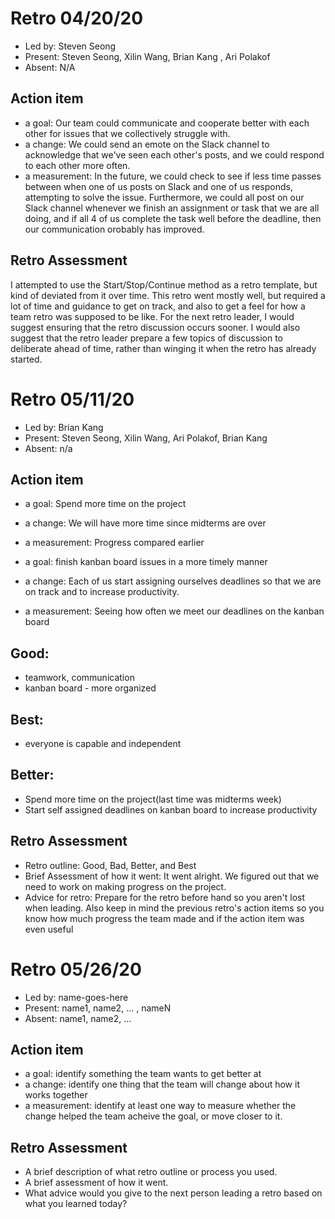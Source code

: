 # Retro 04/20/20

* Led by: Steven Seong
* Present: Steven Seong, Xilin Wang, Brian Kang , Ari Polakof
* Absent: N/A

## Action item

* a goal: Our team could communicate and cooperate better with each other for issues that we collectively struggle with.
* a change: We could send an emote on the Slack channel to acknowledge that we've seen each other's posts, and we could respond to each other more often.
* a measurement: In the future, we could check to see if less time passes between when one of us posts on Slack and one of us responds, attempting to solve the issue. Furthermore, we could all post on our Slack channel whenever we finish an assignment or task that we are all doing, and if all 4 of us complete the task well before the deadline, then our communication orobably has improved.
## Retro Assessment
I attempted to use the Start/Stop/Continue method as a retro template, but kind of deviated from it over time.
This retro went mostly well, but required a lot of time and guidance to get on track, and also to get a feel for how a team retro was supposed to be like.
For the next retro leader, I would suggest ensuring that the retro discussion occurs sooner. I would also suggest that the retro leader prepare a few topics of discussion to deliberate ahead of time, rather than winging it when the retro has already started.


# Retro 05/11/20

* Led by: Brian Kang
* Present: Steven Seong, Xilin Wang, Ari Polakof, Brian Kang
* Absent: n/a

## Action item

* a goal: Spend more time on the project
* a change: We will have more time since midterms are over
* a measurement: Progress compared earlier

* a goal: finish kanban board issues in a more timely manner
* a change: Each of us start assigning ourselves deadlines so that we are on track and to increase productivity.
* a measurement: Seeing how often we meet our deadlines on the kanban board


## Good:
* teamwork, communication
* kanban board - more organized

## Best:
* everyone is capable and independent

## Better:
* Spend more time on the project(last time was midterms week)
* Start self assigned deadlines on kanban board to increase productivity

## Retro Assessment

* Retro outline: Good, Bad, Better, and Best
* Brief Assessment of how it went: It went alright. We figured out that we need to work on making progress on the project.
* Advice for retro: Prepare for the retro before hand so you aren't lost when leading. Also keep in mind the previous retro's action items so you know how much progress the team made and if the action item was even useful



# Retro 05/26/20

* Led by: name-goes-here
* Present: name1, name2, ... , nameN
* Absent: name1, name2, ...

## Action item

* a goal: identify something the team wants to get better at
* a change: identify one thing that the team will change about how it works together
* a measurement: identify at least one way to measure whether the change helped the team acheive the goal, or move closer to it.

## Retro Assessment

* A brief description of what retro outline or process you used.
* A brief assessment of how it went.
* What advice would you give to the next person leading a retro
  based on what you learned today?
